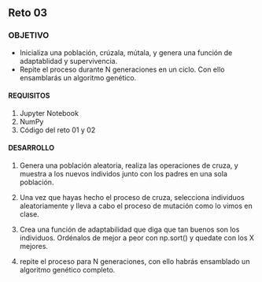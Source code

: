 ## Reto 03

### OBJETIVO

- Inicializa una población, crúzala, mútala, y genera una función de adaptablidad y supervivencia. 
- Repite el proceso durante N generaciones en un ciclo. Con ello ensamblarás un algoritmo genético. 

#### REQUISITOS

1. Jupyter Notebook
2. NumPy
3. Código del reto 01 y 02

#### DESARROLLO

1) Genera una población aleatoria, realiza las operaciones de cruza, y muestra a los nuevos individos junto con los padres en una sola población. 

2) Una vez que hayas hecho el proceso de cruza, selecciona individuos aleatoriamente y lleva a cabo el proceso de mutación como lo vimos en clase.

3) Crea una función de adaptabilidad que diga que tan buenos son los individuos. Ordénalos de mejor a peor con np.sort() y quedate con los X mejores. 

4) repite el proceso para N generaciones, con ello habrás ensamblado un algoritmo genético completo. 

